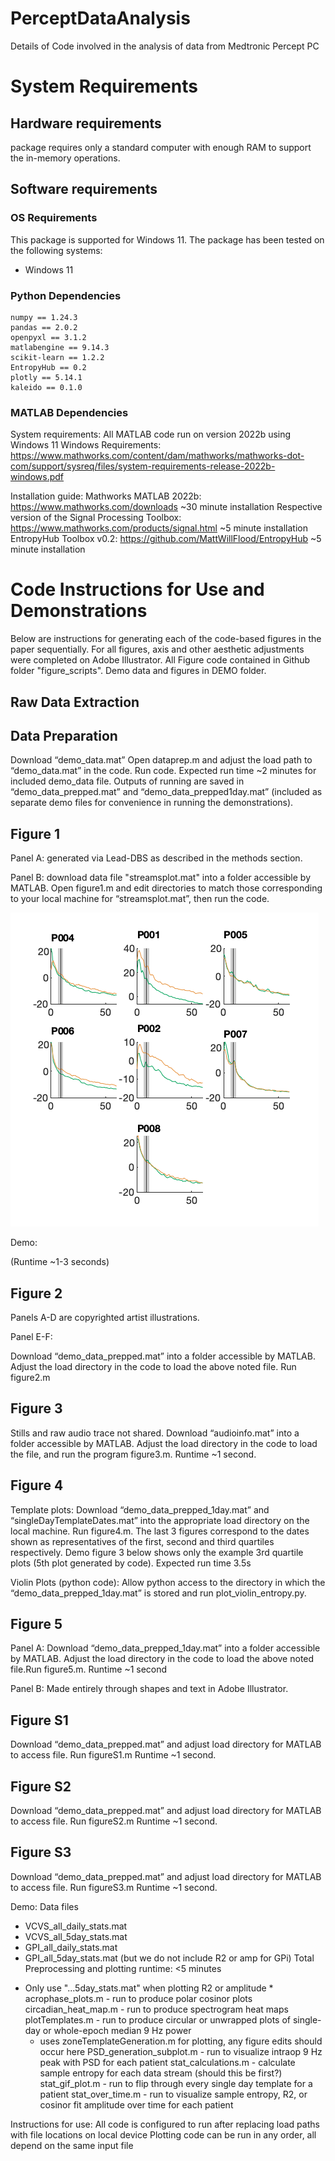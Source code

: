 # PerceptDataAnalysis
Details of Code involved in the analysis of data from Medtronic Percept PC


# System Requirements
## Hardware requirements
package requires only a standard computer with enough RAM to support the in-memory operations.

## Software requirements
### OS Requirements
This package is supported for Windows 11. The package has been tested on the following systems:
+ Windows 11

### Python Dependencies
```
numpy == 1.24.3
pandas == 2.0.2
openpyxl == 3.1.2
matlabengine == 9.14.3
scikit-learn == 1.2.2
EntropyHub == 0.2
plotly == 5.14.1
kaleido == 0.1.0
```

### MATLAB Dependencies

System requirements:
All MATLAB code run on version 2022b using Windows 11
Windows Requirements: https://www.mathworks.com/content/dam/mathworks/mathworks-dot-com/support/sysreq/files/system-requirements-release-2022b-windows.pdf

Installation guide:
Mathworks MATLAB 2022b: https://www.mathworks.com/downloads
    ~30 minute installation
Respective version of the Signal Processing Toolbox: https://www.mathworks.com/products/signal.html
    ~5 minute installation
EntropyHub Toolbox v0.2: https://github.com/MattWillFlood/EntropyHub
    ~5 minute installation
    

# Code Instructions for Use and Demonstrations
Below are instructions for generating each of the code-based figures in the paper sequentially. For all figures, axis and other aesthetic adjustments were completed on Adobe Illustrator. All Figure code contained in Github folder "figure_scripts". Demo data and figures in DEMO folder.

## Raw Data Extraction

## Data Preparation

Download “demo_data.mat” Open dataprep.m and adjust the load path to “demo_data.mat” in the code. Run code. Expected run time ~2 minutes for included demo_data file. Outputs of running are saved in “demo_data_prepped.mat” and “demo_data_prepped1day.mat” (included as separate demo files for convenience in running the demonstrations). 

## Figure 1
Panel A: generated via Lead-DBS as described in the methods section.

Panel B: download data file "streamsplot.mat" into a folder accessible by MATLAB. Open figure1.m and edit directories to match those corresponding to your local machine for “streamsplot.mat”, then run the code. 

![Fig1](DEMO/fig1.png)

Demo:
 


(Runtime ~1-3 seconds)



## Figure 2

Panels A-D are copyrighted artist illustrations.

Panel E-F:

Download “demo_data_prepped.mat” into a folder accessible by MATLAB. Adjust the load directory in the code to load the above noted file. Run figure2.m





## Figure 3

Stills and raw audio trace not shared. Download “audioinfo.mat” into a folder accessible by MATLAB. Adjust the load directory in the code to load the file, and run the program figure3.m. Runtime ~1 second. 


## Figure 4
Template plots: Download “demo_data_prepped_1day.mat” and “singleDayTemplateDates.mat” into the appropriate load directory on the local machine. Run figure4.m. The last 3 figures correspond to the dates shown as representatives of the first, second and third quartiles respectively. Demo figure 3 below shows only the example 3rd quartile plots (5th plot generated by code). Expected run time 3.5s






Violin Plots (python code): Allow python access to the directory in which the  “demo_data_prepped_1day.mat” is stored and run plot_violin_entropy.py.

## Figure 5
Panel A: Download “demo_data_prepped_1day.mat” into a folder accessible by MATLAB. Adjust the load directory in the code to load the above noted file.Run figure5.m. Runtime ~1 second



Panel B: Made entirely through shapes and text in Adobe Illustrator.




## Figure S1
Download “demo_data_prepped.mat” and adjust load directory for MATLAB to access file. Run figureS1.m Runtime ~1 second.




## Figure S2
Download “demo_data_prepped.mat” and adjust load directory for MATLAB to access file. Run figureS2.m Runtime ~1 second.




## Figure S3
Download “demo_data_prepped.mat” and adjust load directory for MATLAB to access file. Run figureS3.m Runtime ~1 second.



Demo:
Data files
 - VCVS_all_daily_stats.mat
 - VCVS_all_5day_stats.mat
 - GPI_all_daily_stats.mat
 - GPI_all_5day_stats.mat (but we do not include R2 or amp for GPi)
Total Preprocessing and plotting runtime: <5 minutes
* Only use "...5day_stats.mat" when plotting R2 or amplitude *
acrophase_plots.m - run to produce polar cosinor plots
circadian_heat_map.m - run to produce spectrogram heat maps
plotTemplates.m - run to produce circular or unwrapped plots of single-day or whole-epoch median 9 Hz power
    - uses zoneTemplateGeneration.m for plotting, any figure edits should occur here
PSD_generation_subplot.m - run to visualize intraop 9 Hz peak with PSD for each patient
stat_calculations.m - calculate sample entropy for each data stream (should this be first?)
stat_gif_plot.m - run to flip through every single day template for a patient
stat_over_time.m - run to visualize sample entropy, R2, or cosinor fit amplitude over time for each patient

Instructions for use:
All code is configured to run after replacing load paths with file locations on local device
Plotting code can be run in any order, all depend on the same input file
